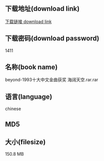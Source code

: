 ## 下载地址(download link)
[下载链接 download link](https://tutu365.netlify.app/?s=beyond-1993%E5%8D%81%E5%A4%A7%E4%B8%AD%E6%96%87%E9%87%91%E6%9B%B2%E8%8E%B7%E5%A5%96+%E6%B5%B7%E9%98%94%E5%A4%A9%E7%A9%BA.rar)

## 下载密码(download password)
1411

## 名称(book name)
beyond-1993十大中文金曲获奖 海阔天空.rar.rar

## 语言(language)
chinese

## MD5


## 大小(filesize)
150.8 MB
